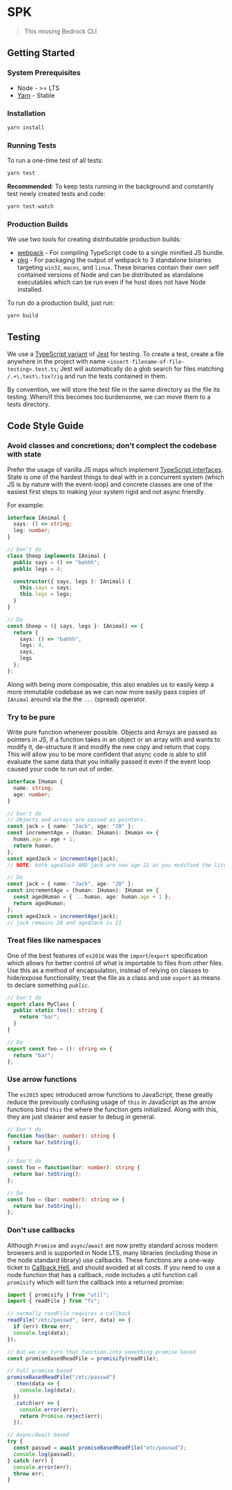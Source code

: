 # SPK

> This missing Bedrock CLI

## Getting Started

### System Prerequisites

- Node - >= LTS
- [Yarn](https://yarnpkg.com/) - Stable

### Installation

```sh
yarn install
```

### Running Tests

To run a one-time test of all tests:

```sh
yarn test
```

**Recommended**: To keep tests running in the background and constantly test
newly created tests and code:

```sh
yarn test-watch
```

### Production Builds

We use two tools for creating distributable production builds:

- [webpack](https://webpack.js.org/) - For compiling TypeScript code to a single
  minified JS bundle.
- [pkg](https://github.com/zeit/pkg) - For packaging the output of webpack to 3
  standalone binaries targeting `win32`, `macos`, and `linux`. These binaries
  contain their own self contained versions of Node and can be distributed as
  standalone executables which can be run even if he host does not have Node
  installed.

To run do a production build, just run:

```sh
yarn build
```

## Testing

We use a [TypeScript variant](https://github.com/kulshekhar/ts-jest) of
[Jest](https://jestjs.io/) for testing. To create a test, create a file anywhere
in the project with name `<insert-filename-of-file-testing>.test.ts`; Jest will
automatically do a glob search for files matching `/.+\.test\.tsx?/ig` and run
the tests contained in them.

By convention, we will store the test file in the same directory as the file its
testing. When/if this becomes too burdensome, we can move them to a tests
directory.

## Code Style Guide

### Avoid classes and concretions; don't complect the codebase with state

Prefer the usage of vanilla JS maps which implement
[TypeScript interfaces](https://www.typescriptlang.org/docs/handbook/interfaces.html).
State is one of the hardest things to deal with in a concurrent system (which JS
is by nature with the event-loop) and concrete classes are one of the easiest
first steps to making your system rigid and not async friendly.

For example:

```typescript
interface IAnimal {
  says: () => string;
  leg: number;
}

// Don't do
class Sheep implements IAnimal {
  public says = () => "bahhh";
  public legs = 4;

  constructor({ says, legs }: IAnimal) {
    this.says = says;
    this.legs = legs;
  }
}

// Do
const Sheep = ({ says, legs }: IAnimal) => {
  return {
    says: () => "bahhh",
    legs: 4,
    says,
    legs
  };
};
```

Along with being more composable, this also enables us to easily keep a more
immutable codebase as we can now more easily pass copies of `IAnimal` around via
the the `...` (spread) operator.

### Try to be pure

Write pure function whenever possible. Objects and Arrays are passed as pointers
in JS, if a function takes in an object or an array with and wants to modify it,
de-structure it and modify the new copy and return that copy. This will allow
you to be more confident that async code is able to still evaluate the same data
that you initially passed it even if the event loop caused your code to run out
of order.

```typescript
interface IHuman {
  name: string;
  age: number;
}

// Don't do
// Objects and arrays are passed as pointers.
const jack = { name: "Jack", age: "20" };
const incrementAge = (human: IHuman): IHuman => {
  human.age = age + 1;
  return human;
};
const agedJack = incrementAge(jack);
// NOTE: both agedJack AND jack are now age 21 as you modified the literal object passed to the function

// Do
const jack = { name: "Jack", age: "20" };
const incrementAge = (human: IHuman): IHuman => {
  const agedHuman = { ...human, age: human.age + 1 };
  return agedHuman;
};
const agedJack = incrementAge(jack);
// jack remains 20 and agedJack is 21
```

### Treat files like namespaces

One of the best features of `es2016` was the `import`/`export` specification
which allows for better control of what is importable to files from other files.
Use this as a method of encapsulation, instead of relying on classes to
hide/expose functionality, treat the file as a class and use `export` as means
to declare something _`public`_.

```typescript
// Don't do
export class MyClass {
  public static foo(): string {
    return "bar";
  }
}

// Do
export const foo = (): string => {
  return "bar";
};
```

### Use arrow functions

The `es2015` spec introduced arrow functions to JavaScript, these greatly reduce
the previously confusing usage of `this` in JavaScript as the arrow functions
bind `this` the where the function gets initialized. Along with this, they are
just cleaner and easier to debug in general.

```typescript
// Don't do
function foo(bar: number): string {
  return bar.toString();
}

// Don't do
const foo = function(bar: number): string {
  return bar.toString();
};

// Do
const foo = (bar: number): string => {
  return bar.toString();
};
```

### Don't use callbacks

Although `Promise` and `async`/`await` are now pretty standard across modern
browsers and is supported in Node LTS, many libraries (including those in the
node standard library) use callbacks. These functions are a one-way ticket to
[Callback Hell](http://callbackhell.com/), and should avoided at all costs. If
you need to use a node function that has a callback, node includes a util
function call `promisify` which will turn the callback into a returned promise:

```typescript
import { promisify } from "util";
import { readFile } from "fs";

// normally readFile requires a callback
readFile("/etc/passwd", (err, data) => {
  if (err) throw err;
  console.log(data);
});

// But we can turn that function into something promise based
const promiseBasedReadFile = promisify(readFile);

// Full promise based
promiseBasedReadFile("/etc/passwd")
  .then(data => {
    console.log(data);
  })
  .catch(err => {
    console.error(err);
    return Promise.reject(err);
  });

// Async/Await based
try {
  const passwd = await promiseBasedReadFile("etc/passwd");
  console.log(passwd);
} catch (err) {
  console.error(err);
  throw err;
}
```
